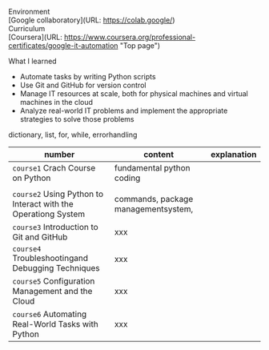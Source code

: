 Environment  
[Google collaboratory](URL: https://colab.google/)  
Curriculum  
[Coursera](URL: https://www.coursera.org/professional-certificates/google-it-automation "Top page")  

What I learned  
* Automate tasks by writing Python scripts
* Use Git and GitHub for version control
* Manage IT resources at scale, both for physical machines and virtual machines in the cloud 
* Analyze real-world IT problems and implement the appropriate strategies to solve those problems

|number|content|explanation|
|---|---|---|
| `course1` Crach Course on Python | fundamental python coding <tr> dictionary, list, for, while, errorhandling |
| `course2` Using Python to Interact with the Operationg System | commands, package managementsystem, |
| `course3` Introduction to Git and GitHub | xxx |
| `course4` Troubleshootingand Debugging Techniques | xxx |
| `course5` Configuration Management and the Cloud | xxx |
| `course6` Automating Real-World Tasks with Python | xxx |
